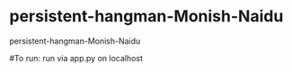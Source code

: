 
# persistent-hangman-Monish-Naidu
persistent-hangman-Monish-Naidu

#To run:
run via app.py on localhost

